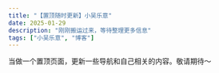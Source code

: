 ```yaml
---
title: "【置顶随时更新】小吴乐意"
date: 2025-01-29
description: "刚刚搬运过来，等待整理更多信息"
tags: ["小吴乐意", "博客"]
---
```


当做一个置顶页面，更新一些导航和自己相关的内容。敬请期待～
